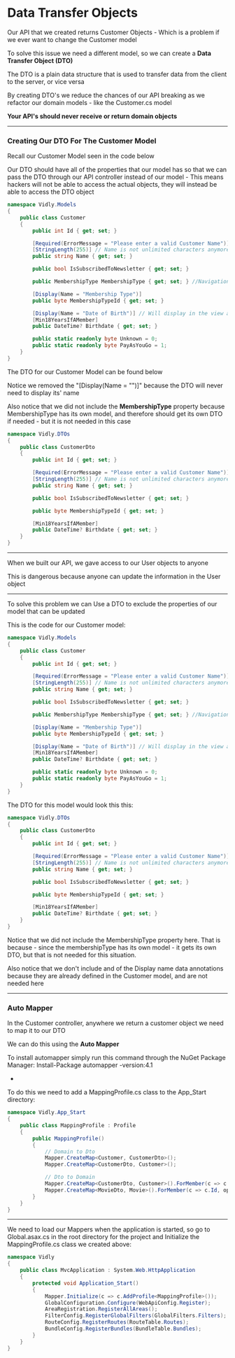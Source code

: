 # Data Transfer Objects

Our API that we created returns Customer Objects - Which is a problem if we ever want to change the Customer model

To solve this issue we need a different model, so we can create a **Data Transfer Object (DTO)** 

The DTO is a plain data structure that is used to transfer data from the client to the server, or vice versa

By creating DTO's we reduce the chances of our API breaking as we refactor our domain models - like the Customer.cs model

**Your API's should never receive or return domain objects**

***

### Creating Our DTO For The Customer Model

Recall our Customer Model seen in the code below

Our DTO should have all of the properties that our model has so that we can pass the DTO through our API controller instead of our model - This means hackers will not be able to access the actual objects, they will instead be able to access the DTO object

```cs
namespace Vidly.Models
{
    public class Customer
    {
        public int Id { get; set; }

        [Required(ErrorMessage = "Please enter a valid Customer Name")] // Name is not nullable anymore, it is now required
        [StringLength(255)] // Name is not unlimited characters anymore, it is 255
        public string Name { get; set; }

        public bool IsSubscribedToNewsletter { get; set; }

        public MembershipType MembershipType { get; set; } //Navigation Property

        [Display(Name = "Membership Type")]
        public byte MembershipTypeId { get; set; }

        [Display(Name = "Date of Birth")] // Will display in the view as "Date of Birth" instead of "Birthdate"
        [Min18YearsIfAMember]
        public DateTime? Birthdate { get; set; }

        public static readonly byte Unknown = 0;
        public static readonly byte PayAsYouGo = 1;
    }
}
```

The DTO for our Customer Model can be found below

Notice we removed the "[Display(Name = "")]" because the DTO will never need to display its' name

Also notice that we did not include the **MembershipType** property because MembershipType has its own model, and therefore should get its own DTO if needed - but it is not needed in this case

```cs
namespace Vidly.DTOs
{
    public class CustomerDto
    {
        public int Id { get; set; }

        [Required(ErrorMessage = "Please enter a valid Customer Name")] // Name is not nullable anymore, it is now required
        [StringLength(255)] // Name is not unlimited characters anymore, it is 255
        public string Name { get; set; }

        public bool IsSubscribedToNewsletter { get; set; }

        public byte MembershipTypeId { get; set; }

        [Min18YearsIfAMember]
        public DateTime? Birthdate { get; set; }
    }
}
```

***

When we built our API, we gave access to our User objects to anyone

This is dangerous because anyone can update the information in the User object

***

To solve this problem we can Use a DTO to exclude the properties of our model that can be updated

This is the code for our Customer model:

```cs
namespace Vidly.Models
{
    public class Customer
    {
        public int Id { get; set; }

        [Required(ErrorMessage = "Please enter a valid Customer Name")] // Name is not nullable anymore, it is now required
        [StringLength(255)] // Name is not unlimited characters anymore, it is 255
        public string Name { get; set; }

        public bool IsSubscribedToNewsletter { get; set; }

        public MembershipType MembershipType { get; set; } //Navigation Property

        [Display(Name = "Membership Type")]
        public byte MembershipTypeId { get; set; }

        [Display(Name = "Date of Birth")] // Will display in the view as "Date of Birth" instead of "Birthdate"
        [Min18YearsIfAMember]
        public DateTime? Birthdate { get; set; }

        public static readonly byte Unknown = 0;
        public static readonly byte PayAsYouGo = 1;
    }
}
```

The DTO for this model would look this this:

```cs
namespace Vidly.DTOs
{
    public class CustomerDto
    {
        public int Id { get; set; }

        [Required(ErrorMessage = "Please enter a valid Customer Name")] // Name is not nullable anymore, it is now required
        [StringLength(255)] // Name is not unlimited characters anymore, it is 255
        public string Name { get; set; }

        public bool IsSubscribedToNewsletter { get; set; }

        public byte MembershipTypeId { get; set; }

        [Min18YearsIfAMember]
        public DateTime? Birthdate { get; set; }
    }
}
```

Notice that we did not include the MembershipType property here. That is because - since the membershipType has its own model - it gets its own DTO, but that is not needed for this situation.

Also notice that we don't include and of the Display name data annotations because they are already defined in the Customer model, and are not needed here

***

### Auto Mapper

In the Customer controller, anywhere we return a customer object we need to map it to our DTO

We can do this using the **Auto Mapper**

To install automapper simply run this command through the NuGet Package Manager: Install-Package automapper -version:4.1

-

To do this we need to add a MappingProfile.cs class to the App_Start directory:

```cs
namespace Vidly.App_Start
{
    public class MappingProfile : Profile
    {
        public MappingProfile()
        {
            // Domain to Dto
            Mapper.CreateMap<Customer, CustomerDto>();
            Mapper.CreateMap<CustomerDto, Customer>();

            // Dto to Domain
            Mapper.CreateMap<CustomerDto, Customer>().ForMember(c => c.Id, opt => opt.Ignore());
            Mapper.CreateMap<MovieDto, Movie>().ForMember(c => c.Id, opt => opt.Ignore());
        }
    }
}
```

***

We need to load our Mappers when the application is started, so go to Global.asax.cs in the root directory for the project and Initialize the MappingProfile.cs class we created above:

```cs
namespace Vidly
{
    public class MvcApplication : System.Web.HttpApplication
    {
        protected void Application_Start()
        {
            Mapper.Initialize(c => c.AddProfile<MappingProfile>());
            GlobalConfiguration.Configure(WebApiConfig.Register);
            AreaRegistration.RegisterAllAreas();
            FilterConfig.RegisterGlobalFilters(GlobalFilters.Filters);
            RouteConfig.RegisterRoutes(RouteTable.Routes);
            BundleConfig.RegisterBundles(BundleTable.Bundles);
        }
    }
}
```
